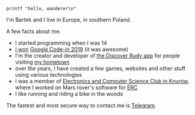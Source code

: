`printf "hello, wanderer\n"`

I'm Bartek and I live in Europe, in southern Poland. 

A few facts about me:

- I started programming when I was 14
- [I won](https://opensource.googleblog.com/2020/02/announcing-our-google-code-in-2019.html) [Google Code-in 2019](https://codein.withgoogle.com/archive/) (it was awesome)
- I'm the creator and developer of [the Discover Rudy app](https://odkryjrudy.pl) for people visiting [my hometown](https://urodapodrozy.files.wordpress.com/2020/07/dsc_0802_edited-1.jpg)
- over the years, I have created a few games, websites and other stuff using various technologies
- I was a member of [Electronics and Computer Science Club in Knurów](https://github.com/knei-knurow), where I worked on Mars rover's software for [ERC](https://roverchallenge.eu/en/main-page)
- I like running and riding a bike in the woods

The fastest and most secure way to contact me is [Telegram](https://t.me/bartekpacia).
